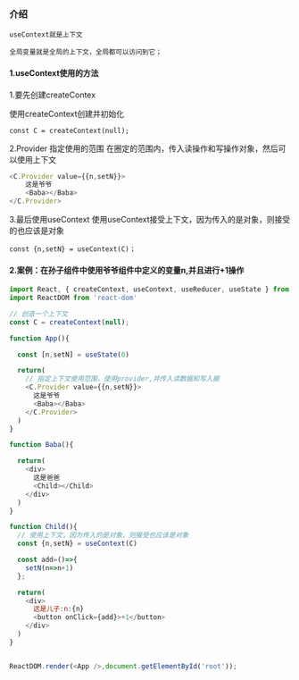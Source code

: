 

### 介绍
```
useContext就是上下文
 
全局变量就是全局的上下文，全局都可以访问到它； 
```
 
#### 1.useContext使用的方法
 
1.要先创建createContex
 
使用createContext创建并初始化
```
const C = createContext(null);
```
 
2.Provider 指定使用的范围
在圈定的范围内，传入读操作和写操作对象，然后可以使用上下文
```js
<C.Provider value={{n,setN}}>
	这是爷爷
	<Baba></Baba>
</C.Provider>
```
 
3.最后使用useContext
使用useContext接受上下文，因为传入的是对象，则接受的也应该是对象
```
const {n,setN} = useContext(C)；
```

#### 2.案例：在孙子组件中使用爷爷组件中定义的变量n,并且进行+1操作
```js
import React, { createContext, useContext, useReducer, useState } from 'react'
import ReactDOM from 'react-dom'

// 创造一个上下文
const C = createContext(null);

function App(){

  const [n,setN] = useState(0)

  return(
    // 指定上下文使用范围，使用provider,并传入读数据和写入据
    <C.Provider value={{n,setN}}>
      这是爷爷
      <Baba></Baba>
    </C.Provider>
  )
}

function Baba(){

  return(
    <div>
      这是爸爸
      <Child></Child>
    </div>
  )
}

function Child(){
  // 使用上下文，因为传入的是对象，则接受也应该是对象
  const {n,setN} = useContext(C)

  const add=()=>{
    setN(n=>n+1)
  };

  return(
    <div>
      这是儿子:n:{n}
      <button onClick={add}>+1</button>
    </div>
  )
}


ReactDOM.render(<App />,document.getElementById('root'));
```

